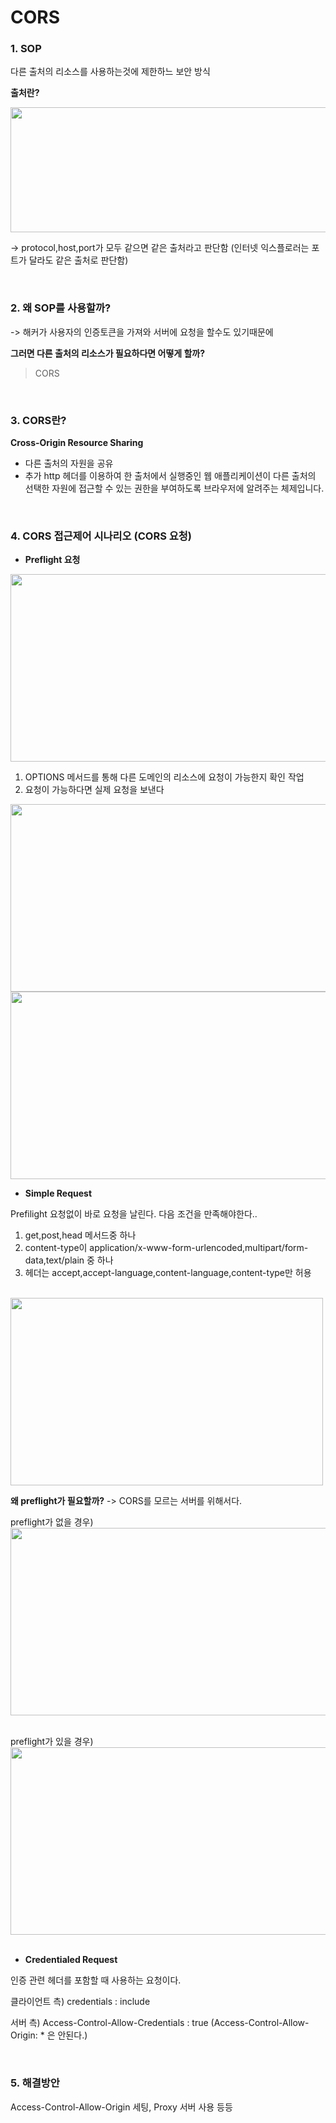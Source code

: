 # CORS

### 1. SOP 

다른 출처의 리소스를 사용하는것에 제한하느 보안 방식

**출처란?**  

<img src="https://user-images.githubusercontent.com/62633444/133958266-d4899a81-89b0-4040-a264-1c8c3b50608c.PNG" width="700" height="200"/>

-> protocol,host,port가 모두 같으면 같은 출처라고 판단함 (인터넷 익스플로러는 포트가 달라도 같은 출처로 판단함)

<br/>

### 2. 왜 SOP를 사용할까?

-> 해커가 사용자의 인증토큰을 가져와 서버에 요청을 할수도 있기때문에

**그러면 다른 출처의 리소스가 필요하다면 어떻게 할까?**

> CORS


<br/>

### 3. CORS란?


**Cross-Origin Resource Sharing**
- 다른 출처의 자원을 공유
- 추가 http 헤더를 이용하여 한 출처에서 실행중인 웹 애플리케이션이 다른 출처의 선택한 자원에 접근할 수 있는 권한을 부여하도록 브라우저에 알려주는 체제입니다.

<br/>

### 4. CORS 접근제어 시나리오 (CORS 요청)

- **Preflight 요청**

<img src="https://user-images.githubusercontent.com/62633444/133958884-1b48a8bf-6af5-48e6-90d7-0ac6815bad70.jpeg" width="700" height="300"/>
<br/>

1. OPTIONS 메서드를 통해 다른 도메인의 리소스에 요청이 가능한지 확인 작업
2. 요청이 가능하다면 실제 요청을 보낸다


<img src="https://user-images.githubusercontent.com/62633444/133958985-fa8c2b4f-7e62-4678-87c4-fbe2c87cc08b.jpeg" width="600" height="300"/>
<img src="https://user-images.githubusercontent.com/62633444/133959192-12a3da61-ea96-4669-81fe-d50de9f30d66.jpeg" width="600" height="300"/>
<br/>

- **Simple Request**

Prefilight 요청없이 바로 요청을 날린다.
다음 조건을 만족해야한다..
1. get,post,head 메서드중 하나
2. content-type이 application/x-www-form-urlencoded,multipart/form-data,text/plain 중 하나
3. 헤더는 accept,accept-language,content-language,content-type만 허용

<br/>
<img src="https://user-images.githubusercontent.com/62633444/133959500-3ac033ab-1053-478b-ac5c-7981a0b763d6.jpeg" width="500" height="300"/>
<br/>

**왜 preflight가 필요할까?**
-> CORS를 모르는 서버를 위해서다.

preflight가 없을 경우) 
<br/>
<img src="https://user-images.githubusercontent.com/62633444/133959804-5368e959-e24a-45c9-a5ee-34c45c07d9ab.jpeg" width="600" height="300"/>
<br/><br/>

preflight가 있을 경우)
<br/>
<img src="https://user-images.githubusercontent.com/62633444/133959950-f8a37431-920e-4b21-ad15-ca14f6e3604e.jpeg" width="600" height="300"/>
<br/><br/>


- **Credentialed Request**

인증 관련 헤더를 포함할 때 사용하는 요청이다.  

클라이언트 측)
credentials : include

서버 측)
Access-Control-Allow-Credentials : true
(Access-Control-Allow-Origin: * 은 안된다.)

<br/>

### 5. 해결방안
Access-Control-Allow-Origin 세팅, Proxy 서버 사용 등등



